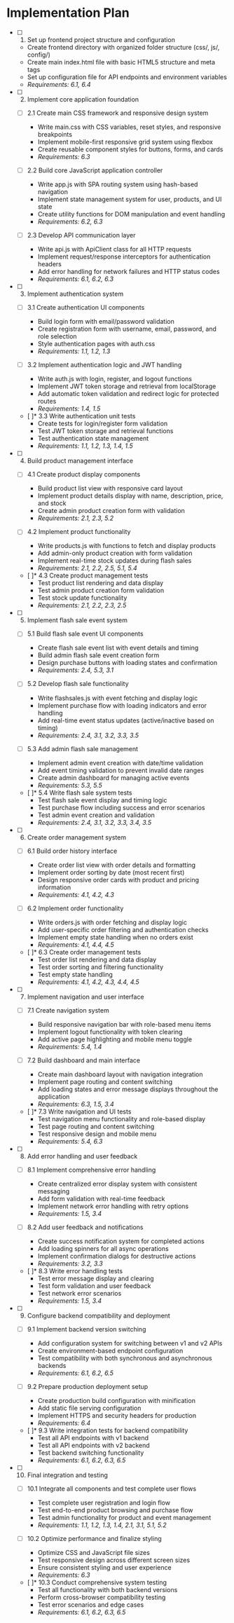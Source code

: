 # Implementation Plan

- [ ] 1. Set up frontend project structure and configuration

  - Create frontend directory with organized folder structure (css/, js/, config/)
  - Create main index.html file with basic HTML5 structure and meta tags
  - Set up configuration file for API endpoints and environment variables
  - _Requirements: 6.1, 6.4_

- [ ] 2. Implement core application foundation

  - [ ] 2.1 Create main CSS framework and responsive design system

    - Write main.css with CSS variables, reset styles, and responsive breakpoints
    - Implement mobile-first responsive grid system using flexbox
    - Create reusable component styles for buttons, forms, and cards
    - _Requirements: 6.3_

  - [ ] 2.2 Build core JavaScript application controller

    - Write app.js with SPA routing system using hash-based navigation
    - Implement state management system for user, products, and UI state
    - Create utility functions for DOM manipulation and event handling
    - _Requirements: 6.2, 6.3_

  - [ ] 2.3 Develop API communication layer
    - Write api.js with ApiClient class for all HTTP requests
    - Implement request/response interceptors for authentication headers
    - Add error handling for network failures and HTTP status codes
    - _Requirements: 6.1, 6.2, 6.3_

- [ ] 3. Implement authentication system

  - [ ] 3.1 Create authentication UI components

    - Build login form with email/password validation
    - Create registration form with username, email, password, and role selection
    - Style authentication pages with auth.css
    - _Requirements: 1.1, 1.2, 1.3_

  - [ ] 3.2 Implement authentication logic and JWT handling

    - Write auth.js with login, register, and logout functions
    - Implement JWT token storage and retrieval from localStorage
    - Add automatic token validation and redirect logic for protected routes
    - _Requirements: 1.4, 1.5_

  - [ ]\* 3.3 Write authentication unit tests
    - Create tests for login/register form validation
    - Test JWT token storage and retrieval functions
    - Test authentication state management
    - _Requirements: 1.1, 1.2, 1.3, 1.4, 1.5_

- [ ] 4. Build product management interface

  - [ ] 4.1 Create product display components

    - Build product list view with responsive card layout
    - Implement product details display with name, description, price, and stock
    - Create admin product creation form with validation
    - _Requirements: 2.1, 2.3, 5.2_

  - [ ] 4.2 Implement product functionality

    - Write products.js with functions to fetch and display products
    - Add admin-only product creation with form validation
    - Implement real-time stock updates during flash sales
    - _Requirements: 2.1, 2.2, 2.5, 5.1, 5.4_

  - [ ]\* 4.3 Create product management tests
    - Test product list rendering and data display
    - Test admin product creation form validation
    - Test stock update functionality
    - _Requirements: 2.1, 2.2, 2.3, 2.5_

- [ ] 5. Implement flash sale event system

  - [ ] 5.1 Build flash sale event UI components

    - Create flash sale event list with event details and timing
    - Build admin flash sale event creation form
    - Design purchase buttons with loading states and confirmation
    - _Requirements: 2.4, 5.3, 3.1_

  - [ ] 5.2 Develop flash sale functionality

    - Write flashsales.js with event fetching and display logic
    - Implement purchase flow with loading indicators and error handling
    - Add real-time event status updates (active/inactive based on timing)
    - _Requirements: 2.4, 3.1, 3.2, 3.3, 3.5_

  - [ ] 5.3 Add admin flash sale management

    - Implement admin event creation with date/time validation
    - Add event timing validation to prevent invalid date ranges
    - Create admin dashboard for managing active events
    - _Requirements: 5.3, 5.5_

  - [ ]\* 5.4 Write flash sale system tests
    - Test flash sale event display and timing logic
    - Test purchase flow including success and error scenarios
    - Test admin event creation and validation
    - _Requirements: 2.4, 3.1, 3.2, 3.3, 3.4, 3.5_

- [ ] 6. Create order management system

  - [ ] 6.1 Build order history interface

    - Create order list view with order details and formatting
    - Implement order sorting by date (most recent first)
    - Design responsive order cards with product and pricing information
    - _Requirements: 4.1, 4.2, 4.3_

  - [ ] 6.2 Implement order functionality

    - Write orders.js with order fetching and display logic
    - Add user-specific order filtering and authentication checks
    - Implement empty state handling when no orders exist
    - _Requirements: 4.1, 4.4, 4.5_

  - [ ]\* 6.3 Create order management tests
    - Test order list rendering and data display
    - Test order sorting and filtering functionality
    - Test empty state handling
    - _Requirements: 4.1, 4.2, 4.3, 4.4, 4.5_

- [ ] 7. Implement navigation and user interface

  - [ ] 7.1 Create navigation system

    - Build responsive navigation bar with role-based menu items
    - Implement logout functionality with token clearing
    - Add active page highlighting and mobile menu toggle
    - _Requirements: 5.4, 1.4_

  - [ ] 7.2 Build dashboard and main interface

    - Create main dashboard layout with navigation integration
    - Implement page routing and content switching
    - Add loading states and error message displays throughout the application
    - _Requirements: 6.3, 1.5, 3.4_

  - [ ]\* 7.3 Write navigation and UI tests
    - Test navigation menu functionality and role-based display
    - Test page routing and content switching
    - Test responsive design and mobile menu
    - _Requirements: 5.4, 6.3_

- [ ] 8. Add error handling and user feedback

  - [ ] 8.1 Implement comprehensive error handling

    - Create centralized error display system with consistent messaging
    - Add form validation with real-time feedback
    - Implement network error handling with retry options
    - _Requirements: 1.5, 3.4_

  - [ ] 8.2 Add user feedback and notifications

    - Create success notification system for completed actions
    - Add loading spinners for all async operations
    - Implement confirmation dialogs for destructive actions
    - _Requirements: 3.2, 3.3_

  - [ ]\* 8.3 Write error handling tests
    - Test error message display and clearing
    - Test form validation and user feedback
    - Test network error scenarios
    - _Requirements: 1.5, 3.4_

- [ ] 9. Configure backend compatibility and deployment

  - [ ] 9.1 Implement backend version switching

    - Add configuration system for switching between v1 and v2 APIs
    - Create environment-based endpoint configuration
    - Test compatibility with both synchronous and asynchronous backends
    - _Requirements: 6.1, 6.2, 6.5_

  - [ ] 9.2 Prepare production deployment setup

    - Create production build configuration with minification
    - Add static file serving configuration
    - Implement HTTPS and security headers for production
    - _Requirements: 6.4_

  - [ ]\* 9.3 Write integration tests for backend compatibility
    - Test all API endpoints with v1 backend
    - Test all API endpoints with v2 backend
    - Test backend switching functionality
    - _Requirements: 6.1, 6.2, 6.3, 6.5_

- [ ] 10. Final integration and testing

  - [ ] 10.1 Integrate all components and test complete user flows

    - Test complete user registration and login flow
    - Test end-to-end product browsing and purchase flow
    - Test admin functionality for product and event management
    - _Requirements: 1.1, 1.2, 1.3, 1.4, 2.1, 3.1, 5.1, 5.2_

  - [ ] 10.2 Optimize performance and finalize styling

    - Optimize CSS and JavaScript file sizes
    - Test responsive design across different screen sizes
    - Ensure consistent styling and user experience
    - _Requirements: 6.3_

  - [ ]\* 10.3 Conduct comprehensive system testing
    - Test all functionality with both backend versions
    - Perform cross-browser compatibility testing
    - Test error scenarios and edge cases
    - _Requirements: 6.1, 6.2, 6.3, 6.5_
